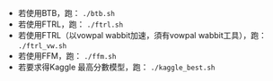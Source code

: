 * 若使用BTB，跑：
`./btb.sh`
* 若使用FTRL，跑：
`./ftrl.sh`
* 若使用FTRL（以vowpal wabbit加速，須有vowpal wabbit工具），跑：
`./ftrl_vw.sh`
* 若使用FFM，跑：
`./ffm.sh`
* 若要求得Kaggle 最高分數模型，跑：
`./kaggle_best.sh`
